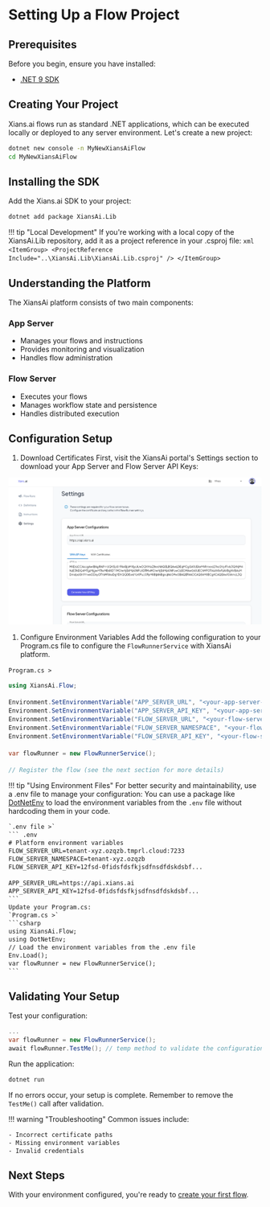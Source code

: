 # Setting Up a Flow Project

## Prerequisites

Before you begin, ensure you have installed:

- [.NET 9 SDK](https://dotnet.microsoft.com/en-us/download/dotnet/9.0)

## Creating Your Project

Xians.ai flows run as standard .NET applications, which can be executed locally or deployed to any server environment. Let's create a new project:

```bash
dotnet new console -n MyNewXiansAiFlow
cd MyNewXiansAiFlow
```

## Installing the SDK

Add the Xians.ai SDK to your project:

```bash
dotnet add package XiansAi.Lib
```

!!! tip "Local Development"
    If you're working with a local copy of the XiansAi.Lib repository, add it as a project reference in your .csproj file:
    ```xml
    <ItemGroup>
        <ProjectReference Include="..\XiansAi.Lib\XiansAi.Lib.csproj" />
    </ItemGroup>
    ```

## Understanding the Platform

The XiansAi platform consists of two main components:

### App Server

- Manages your flows and instructions
- Provides monitoring and visualization
- Handles flow administration

### Flow Server

- Executes your flows
- Manages workflow state and persistence
- Handles distributed execution

## Configuration Setup

1. Download Certificates
First, visit the XiansAi portal's Settings section to download your App Server and Flow Server API Keys:

![Settings](../images/portal-settings.png)

1. Configure Environment Variables
Add the following configuration to your Program.cs file to configure the `FlowRunnerService` with XiansAi platform.

`Program.cs >`

```csharp
using XiansAi.Flow;

Environment.SetEnvironmentVariable("APP_SERVER_URL", "<your-app-server-url>");
Environment.SetEnvironmentVariable("APP_SERVER_API_KEY", "<your-app-server-api-key>");
Environment.SetEnvironmentVariable("FLOW_SERVER_URL", "<your-flow-server-url>");
Environment.SetEnvironmentVariable("FLOW_SERVER_NAMESPACE", "<your-flow-server-namespace>");
Environment.SetEnvironmentVariable("FLOW_SERVER_API_KEY", "<your-flow-server-api-key>");

var flowRunner = new FlowRunnerService();

// Register the flow (see the next section for more details)
```

!!! tip "Using Environment Files"
    For better security and maintainability, use a .env file to manage your configuration:
    You can use a package like [DotNetEnv](https://github.com/tonerdo/dotnet-env) to load the environment variables from the `.env` file without hardcoding them in your code.

    `.env file >`
    ``` .env
    # Platform environment variables
    FLOW_SERVER_URL=tenant-xyz.ozqzb.tmprl.cloud:7233
    FLOW_SERVER_NAMESPACE=tenant-xyz.ozqzb
    FLOW_SERVER_API_KEY=12fsd-0fidsfdsfkjsdfnsdfdskdsbf...
    
    APP_SERVER_URL=https://api.xians.ai
    APP_SERVER_API_KEY=12fsd-0fidsfdsfkjsdfnsdfdskdsbf...
    ```
    Update your Program.cs:
    `Program.cs >`
    ```csharp
    using XiansAi.Flow;
    using DotNetEnv;
    // Load the environment variables from the .env file
    Env.Load();
    var flowRunner = new FlowRunnerService();
    ```

## Validating Your Setup

Test your configuration:

```csharp
...
var flowRunner = new FlowRunnerService();
await flowRunner.TestMe(); // temp method to validate the configuration
```

Run the application:

```bash
dotnet run
```

If no errors occur, your setup is complete. Remember to remove the `TestMe()` call after validation.

!!! warning "Troubleshooting"
    Common issues include:

    - Incorrect certificate paths
    - Missing environment variables
    - Invalid credentials

## Next Steps

With your environment configured, you're ready to [create your first flow](2-first-flow.md).
